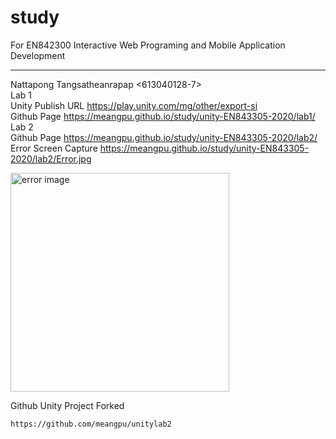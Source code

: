 # study
For EN842300 Interactive Web Programing
and Mobile Application Development
****************************
Nattapong Tangsatheanrapap <613040128-7>  
Lab 1  
Unity Publish URL <https://play.unity.com/mg/other/export-si>  
Github Page <https://meangpu.github.io/study/unity-EN843305-2020/lab1/>  
Lab 2   
Github Page <https://meangpu.github.io/study/unity-EN843305-2020/lab2/>  
Error Screen Capture <https://meangpu.github.io/study/unity-EN843305-2020/lab2/Error.jpg>  

<p>
  <img src="https://meangpu.github.io/study/unity-EN843305-2020/lab2/Error.jpg" width="350" title="error image">
</p>


Github Unity Project Forked  
```  
https://github.com/meangpu/unitylab2
```


